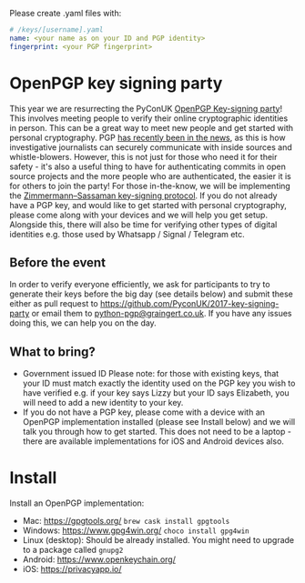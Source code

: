 Please create .yaml files with:


```yaml
# /keys/[username].yaml
name: <your name as on your ID and PGP identity>
fingerprint: <your PGP fingerprint>
```

OpenPGP key signing party
=========================
This year we are resurrecting the PyConUK [OpenPGP Key-signing party](https://en.wikipedia.org/wiki/Key_signing_party)!  This involves meeting people to verify their online cryptographic identities in person.  This can be a great way to meet new people and get started with personal cryptography.  PGP [has recently been in the news](https://www.nytimes.com/2013/08/18/magazine/laura-poitras-snowden.html), as this is how investigative journalists can securely communicate with inside sources and whistle-blowers. However, this is not just for those who need it for their safety - it's also a useful thing to have for authenticating commits in open source projects and the more people who are authenticated, the easier it is for others to join the party!  For those in-the-know, we will be implementing the [Zimmermann–Sassaman key-signing protocol](https://en.wikipedia.org/wiki/Zimmermann%E2%80%93Sassaman_key-signing_protocol#Sassaman-Efficient).  If you do not already have a PGP key, and would like to get started with personal cryptography, please come along with your devices and we will help you get setup.  Alongside this, there will also be time for verifying other types of digital identities e.g. those used by Whatsapp / Signal / Telegram etc.

Before the event
----------------
In order to verify everyone efficiently, we ask for participants to try to generate their keys before the big day (see details below) and submit these either as pull request to  https://github.com/PyconUK/2017-key-signing-party or email them to python-pgp@graingert.co.uk.  If you have any issues doing this, we can help you on the day.

What to bring?
--------------
* Government issued ID
Please note:  for those with existing keys, that your ID must match exactly the identity used on the PGP key you wish to have verified e.g. if your key says Lizzy but your ID says Elizabeth, you will need to add a new identity to your key.
* If you do not have a PGP key, please come with a device with an OpenPGP implementation installed (please see Install below) and we will talk you through how to get started.  This does not need to be a laptop - there are available implementations for iOS and Android devices also.

Install
=======

Install an OpenPGP implementation:

* Mac: https://gpgtools.org/ `brew cask install gpgtools`
* Windows: https://www.gpg4win.org/ `choco install gpg4win`
* Linux (desktop): Should be already installed. You might need to upgrade
  to a package called `gnupg2`
* Android: https://www.openkeychain.org/
* iOS: https://privacyapp.io/
